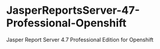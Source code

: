JasperReportsServer-47-Professional-Openshift
=============================================

Jasper Report Server 4.7 Professional Edition for Openshift